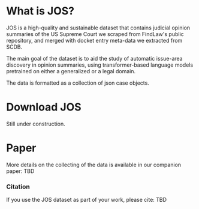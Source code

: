 # What is JOS?
JOS is a high-quality and sustainable dataset that contains judicial opinion summaries of the US Supreme Court we scraped from FindLaw's public repository, and merged with docket entry meta-data we extracted from SCDB.

The main goal of the dataset is to aid the study of automatic issue-area discovery in opinion summaries, using transformer-based language models pretrained on either a generalized or a legal domain. 

The data is formatted as a collection of json case objects.

# Download JOS
<!--The dataset resides in a single file: [SC_data.json](SC_data.json).-->
Still under construction.

# Paper
More details on the collecting of the data is available in our companion paper: TBD

<!-- Avi Bleiweiss. *Issue Area Discovery from Legal Opinion Summaries using Neural Text Processing*. Technical Report, 2021.-->
 
### Citation
If you use the JOS dataset as part of your work, please cite: TBD

   <!-- @techreport{BSR-NLP-21-01,
      title = "Issue Area Discovery from Legal Opinion Summaries using Neural Text Processing",
      author = "Bleiweiss, Avi",
      month = sep,
      year = "2021",
      address = "Sunnyvale, Caliifornia",
      number = "BSR-NLP-21-01",
      institution = "BShalem Research",
      url = "https://www.aviitshakb.com/publications",
      pages = "7",
    }-->

